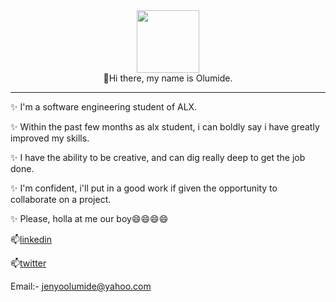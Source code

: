 <div id="header" align="center">
  <img src="https://media.giphy.com/media/M9gbBd9nbDrOTu1Mqx/giphy.gif" width="100"/>
</div>
<div align="center">
👋Hi there, my name is Olumide.
</div>
<hr>
✨ I'm a software engineering student of ALX.<br>

✨ Within the past few months as alx student, i can boldly say i have greatly improved my skills.

✨ I have the ability to be creative, and can dig really deep to get the job done.

✨ I'm confident, i'll put in a good work if given the opportunity to collaborate on a project.

✨ Please, holla at me our boy😄😄😄😄

📫[linkedin](https://www.linkedin.com/in/olumide-jenyo-2061b398/)

📫[twitter](https://twitter.com/ibaka24News)

Email:- jenyoolumide@yahoo.com
<!--
**mideactive/mideactive** is a ✨ _special_ ✨ repository because its `README.md` (this file) appears on your GitHub profile.

Here are some ideas to get you started:

- 🔭 I’m currently working on ...
- 🌱 I’m currently learning ...
- 👯 I’m looking to collaborate on ...
- 🤔 I’m looking for help with ...
- 💬 Ask me about ...
- 📫 How to reach me: ...
- 😄 Pronouns: ...
- ⚡ Fun fact: ...
-->

